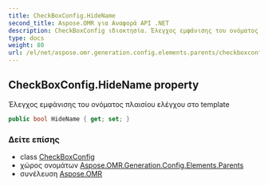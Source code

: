 ```yaml
---
title: CheckBoxConfig.HideName
second_title: Aspose.OMR για Αναφορά API .NET
description: CheckBoxConfig ιδιοκτησία. Έλεγχος εμφάνισης του ονόματος πλαισίου ελέγχου στο template
type: docs
weight: 80
url: /el/net/aspose.omr.generation.config.elements.parents/checkboxconfig/hidename/
---
```

## CheckBoxConfig.HideName property

Έλεγχος εμφάνισης του ονόματος πλαισίου ελέγχου στο template

```csharp
public bool HideName { get; set; }
```

### Δείτε επίσης

* class [CheckBoxConfig](../)
* χώρος ονομάτων [Aspose.OMR.Generation.Config.Elements.Parents](../../checkboxconfig/)
* συνέλευση [Aspose.OMR](../../../)


